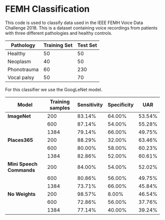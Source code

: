 # FEMH Classification
 
This code is used to classify data used in the IEEE FEMH Voice Data Challenge 2018. This is a dataset containing voice recordings from patients with three different pathologies and healthy controls. 

|Pathology|Training Set|Test Set|
|---------|------------|--------|
|Healthy|50|50|
|Neoplasm|40|50|
|Phonotrauma|60|230|
|Vocal palsy|50|70|

For this classifier we use the GoogLeNet model. 


| **Model**                                   | **Training samples** | **Sensitivity** | **Specificity** | **UAR** |
|---------------------------------------------|----------------------|-----------------|-----------------|---------|
| **ImageNet**                                | 200                  | 83.14%          | 64.00%          | 53.54%  |
|                                             | 600                  | 87.14%          | 54.00%          | 55.28%  |
|                                             | 1384                 | 79.14%          | 66.00%          | 49.75%  |
| **Places365**                               | 200                  | 88.29%          | 32.00%          | 63.46%  |
|                                             | 600                  | 80.00%          | 58.00%          | 60.23%  |
|                                             | 1384                 | 82.86%          | 52.00%          | 60.61%  |
| **Mini Speech Commands**                    | 200                  | 84.00%          | 54.00%          | 52.02%  |
|                                             | 600                  | 80.86%          | 56.00%          | 49.75%  |
|                                             | 1384                 | 73.71%          | 66.00%          | 45.84%  |
| **No Weights**                              | 200                  | 98.57%          | 8.00%           | 46.54%  |
|                                             | 600                  | 72.86%          | 56.00%          | 37.76%  |
|                                             | 1384                 | 77.14%          | 40.00%          | 39.24%  |

